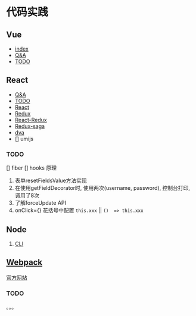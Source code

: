 # 代码实践

##  Vue

- [index](./1-vue/README.md)
- [Q&A](./1-vue/Q&A.md)
- [TODO](./1-vue/TODO.md)

## React

- [Q&A](./2-react/README.md)
- [TODO](./2-react/TODO.md)
- [React](./2-react/React.md)
- [Redux](./2-react/Redux.md)
- [React-Redux](./2-react/React-Redux.md)
- [Redux-saga](./2-react/Redux-saga.md)
- [dva](./2-react/dva.md)
- []  umijs

### TODO

[] fiber
[] hooks 原理

1. 表单resetFieldsValue方法实现
2. 在使用getFieldDecorator时, 使用两次(username, password), 控制台打印, 调用了8次
3. 了解forceUpdate API
4. onClick={} 花括号中配置 `this.xxx` || `()  => this.xxx`

## Node

1.  [CLI](./3-node/README.md)

## [Webpack](./4-webpack/README.md)

[官方网站](https://www.webpackjs.com/)

### TODO

。。。